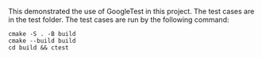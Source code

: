 This demonstrated the use of GoogleTest in this project. The test cases are in the test folder. The test cases are run by the following command:
```
cmake -S . -B build
cmake --build build
cd build && ctest  
```
